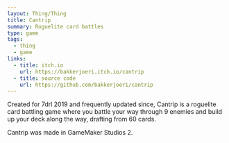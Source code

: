 ```yaml
---
layout: Thing/Thing
title: Cantrip
summary: Roguelite card battles
type: game
tags:
  - thing
  - game
links:
  - title: itch.io
    url: https://bakkerjoeri.itch.io/cantrip
  - title: source code
    url: https://github.com/bakkerjoeri/cantrip
---
```

Created for 7drl 2019 and frequently updated since, Cantrip is a roguelite card battling game where you battle your way through 9 enemies and build up your deck along the way, drafting from 60 cards.

Cantrip was made in GameMaker Studios 2.
